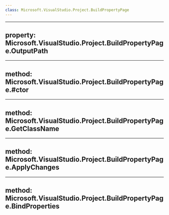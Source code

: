 ```yaml
---
class: Microsoft.VisualStudio.Project.BuildPropertyPage
---
```


---
property: Microsoft.VisualStudio.Project.BuildPropertyPage.OutputPath
---

---
method: Microsoft.VisualStudio.Project.BuildPropertyPage.#ctor
---

---
method: Microsoft.VisualStudio.Project.BuildPropertyPage.GetClassName
---

---
method: Microsoft.VisualStudio.Project.BuildPropertyPage.ApplyChanges
---

---
method: Microsoft.VisualStudio.Project.BuildPropertyPage.BindProperties
---

